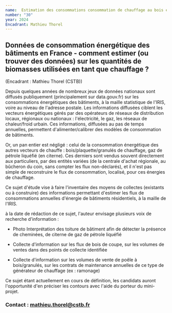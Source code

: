 ```yaml
---
name:  Estimation des consommations consommation de chauffage au bois en France
number: "30"
year: 2024
Encadrant: Mathieu Thorel
---
```



## Données de consommation énergétique des bâtiments en France - comment estimer (ou trouver des données) sur les quantités de biomasses utilisées en tant que chauffage ?

(Encadrant : Mathieu Thorel (CSTB))

Depuis quelques années de nombreux jeux de données nationaux sont
diffusés publiquement (principalement sur data.gouv.fr) sur les
consommations énergétiques des bâtiments, à la maille statistique de
l'IRIS, voire au niveau de l'adresse postale. Les informations diffusées
ciblent les vecteurs énergétiques gérés par des opérateurs de réseaux de
distribution locaux, régionaux ou nationaux : l'électricité, le gaz,
les réseaux de chaleur/froid urbain. Ces informations, diffusées au pas
de temps annuelles, permettent d'alimenter/calibrer des modèles de
consommation de bâtiments.

Or, un pan entier est négligé : celui de la consommation énergétique des
autres vecteurs de chauffe : bois/plaquette/granulés de chauffage, gaz
de pétrole liquéfié (en citerne). Ces derniers sont vendus souvent
directement aux particuliers, par des entités variées (de la centrale
d'achat régionale, au bûcheron du coin, sans compter les flux
non-déclarés), et il n'est pas simple de reconstruire le flux de
consommation, localisé, pour ces énergies de chauffage.

Ce sujet d'étude vise à faire l'inventaire des moyens de collectes
(existants ou à construire) des informations permettant d'estimer les
flux de consommations annuelles d'énergie de bâtiments résidentiels, à
la maille de l'IRIS.

à la date de rédaction de ce sujet, l'auteur envisage plusieurs voix de
recherche d'information :

-   Photo Interprétation des toiture de bâtiment afin de détecter la
    présence de cheminées, de citerne de gaz de pétrole liquéfié

-   Collecte d'information sur les flux de bois de coupe, sur les
    volumes de ventes dans des points de collecte identifiée

-   Collecte d'information sur les volumes de vente de poêle à
    bois/granulés, sur les contrats de maintenance annuelles de ce type
    de générateur de chauffage (ex : ramonage)

Ce sujet étant actuellement en cours de définition, les candidats auront
l'opportunité d'en préciser les contours avec l'aide du porteur du
mini-projet.

### Contact : mathieu.thorel@cstb.fr
